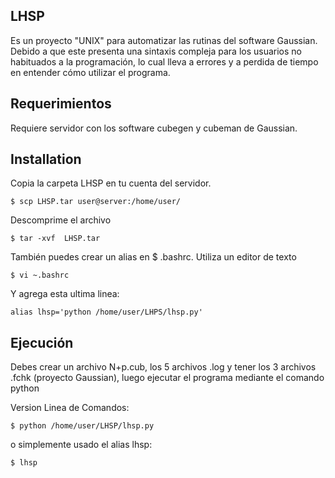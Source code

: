 ## LHSP

Es un proyecto "UNIX" para automatizar las rutinas del software Gaussian. Debido a que este presenta una sintaxis compleja para los usuarios no habituados a la programación, lo cual lleva a errores y a perdida de tiempo en entender cómo utilizar el programa.

## Requerimientos

Requiere servidor con los software cubegen y cubeman de Gaussian.

## Installation

Copia la carpeta LHSP en tu cuenta del servidor. 
```
$ scp LHSP.tar user@server:/home/user/
```
Descomprime el archivo
```
$ tar -xvf  LHSP.tar
```
También puedes crear un alias en $ .bashrc. Utiliza un editor de texto 
```
$ vi ~.bashrc
```
Y agrega esta ultima linea: 
```
alias lhsp='python /home/user/LHPS/lhsp.py'
```

## Ejecución
Debes crear un archivo N+p.cub, los 5 archivos .log y tener los 3 archivos .fchk (proyecto Gaussian), luego ejecutar el programa mediante el comando python

Version Linea de Comandos:
```
$ python /home/user/LHSP/lhsp.py
```
o simplemente usado el alias lhsp:
```
$ lhsp
```
